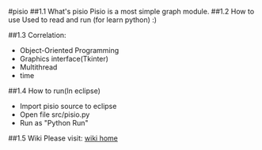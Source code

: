 #pisio 
##1.1 What's pisio
Pisio is a most simple graph module.
##1.2 How to use
Used to read and run (for learn python) :)

##1.3 Correlation:
- Object-Oriented Programming
- Graphics interface(Tkinter)
- Multithread
- time

##1.4 How to run(In eclipse)
- Import pisio source to eclipse
- Open file src/pisio.py
- Run as "Python Run"

##1.5 Wiki
Please visit: <a href="https://github.com/deyuwang/pisio/wiki">wiki home</a>
